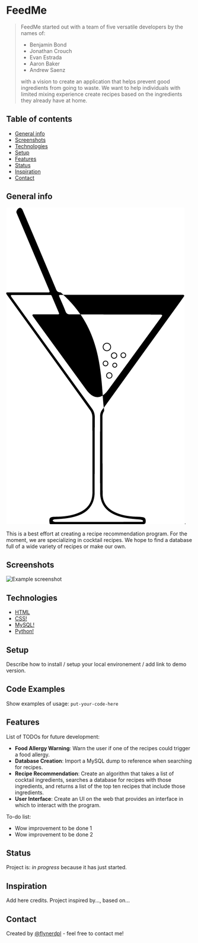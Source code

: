 # FeedMe
>  FeedMe started out with a team of five versatile developers by the names of:
> 
> * Benjamin Bond
> * Jonathan Crouch
> * Evan Estrada
> * Aaron Baker
> * Andrew Saenz
>
> with a vision to create an application that helps prevent good ingredients from going to waste. We want to help individuals with limited mixing experience create recipes based on the ingredients they already have at home. 

## Table of contents
* [General info](#general-info)
* [Screenshots](#screenshots)
* [Technologies](#technologies)
* [Setup](#setup)
* [Features](#features)
* [Status](#status)
* [Inspiration](#inspiration)
* [Contact](#contact)

## General info
![Cocktail](/Cocktail.png). 

This is a best effort at creating a recipe recommendation program. For the moment, we are specializing in cocktail recipes. We hope to find a database full of a wide variety of recipes or make our own.

## Screenshots
![Example screenshot](./img/screenshot.png)

## Technologies
* [HTML](https://developer.mozilla.org/en-US/docs/Web/HTML)
* [CSS!](https://developer.mozilla.org/en-US/docs/Web/CSS)
* [MySQL!](https://www.mysql.com/)
* [Python!](https://www.python.org/about/)

## Setup
Describe how to install / setup your local environement / add link to demo version.

## Code Examples
Show examples of usage:
`put-your-code-here`

## Features
List of TODOs for future development:

* __Food Allergy Warning__: Warn the user if one of the recipes could trigger a food allergy. 
* __Database Creation__: Import a MySQL dump to reference when searching for recipes.
* __Recipe Recommendation__: Create an algorithm that takes a list of cocktail ingredients, searches a database for recipes with those ingredients, and returns a list of the top ten recipes that include those ingredients.
* __User Interface__: Create an UI on the web that provides an interface in which to interact with the program.

To-do list:
* Wow improvement to be done 1
* Wow improvement to be done 2

## Status
Project is: _in progress_ because it has just started.

## Inspiration
Add here credits. Project inspired by..., based on...

## Contact
Created by [@flynerdpl](https://www.flynerd.pl/) - feel free to contact me!